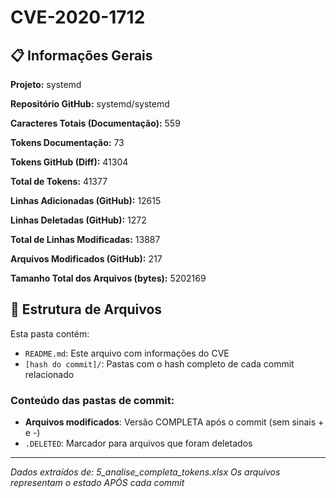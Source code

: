 # CVE-2020-1712

## 📋 Informações Gerais

**Projeto:** systemd

**Repositório GitHub:** systemd/systemd

**Caracteres Totais (Documentação):** 559

**Tokens Documentação:** 73

**Tokens GitHub (Diff):** 41304

**Total de Tokens:** 41377

**Linhas Adicionadas (GitHub):** 12615

**Linhas Deletadas (GitHub):** 1272

**Total de Linhas Modificadas:** 13887

**Arquivos Modificados (GitHub):** 217

**Tamanho Total dos Arquivos (bytes):** 5202169


## 📁 Estrutura de Arquivos

Esta pasta contém:

- `README.md`: Este arquivo com informações do CVE
- `[hash do commit]/`: Pastas com o hash completo de cada commit relacionado

### Conteúdo das pastas de commit:

- **Arquivos modificados**: Versão COMPLETA após o commit (sem sinais + e -)
- `.DELETED`: Marcador para arquivos que foram deletados

---

*Dados extraídos de: 5_analise_completa_tokens.xlsx*
*Os arquivos representam o estado APÓS cada commit*
